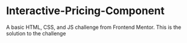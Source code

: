 # Interactive-Pricing-Component
A basic HTML, CSS, and JS challenge from Frontend Mentor. This is the solution to the challenge
